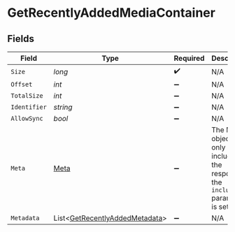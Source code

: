 # GetRecentlyAddedMediaContainer


## Fields

| Field                                                                                           | Type                                                                                            | Required                                                                                        | Description                                                                                     | Example                                                                                         |
| ----------------------------------------------------------------------------------------------- | ----------------------------------------------------------------------------------------------- | ----------------------------------------------------------------------------------------------- | ----------------------------------------------------------------------------------------------- | ----------------------------------------------------------------------------------------------- |
| `Size`                                                                                          | *long*                                                                                          | :heavy_check_mark:                                                                              | N/A                                                                                             | 50                                                                                              |
| `Offset`                                                                                        | *int*                                                                                           | :heavy_minus_sign:                                                                              | N/A                                                                                             |                                                                                                 |
| `TotalSize`                                                                                     | *int*                                                                                           | :heavy_minus_sign:                                                                              | N/A                                                                                             |                                                                                                 |
| `Identifier`                                                                                    | *string*                                                                                        | :heavy_minus_sign:                                                                              | N/A                                                                                             | com.plexapp.plugins.library                                                                     |
| `AllowSync`                                                                                     | *bool*                                                                                          | :heavy_minus_sign:                                                                              | N/A                                                                                             | false                                                                                           |
| `Meta`                                                                                          | [Meta](../../Models/Requests/Meta.md)                                                           | :heavy_minus_sign:                                                                              | The Meta object is only included in the response if the `includeMeta` parameter is set to `1`.<br/> |                                                                                                 |
| `Metadata`                                                                                      | List<[GetRecentlyAddedMetadata](../../Models/Requests/GetRecentlyAddedMetadata.md)>             | :heavy_minus_sign:                                                                              | N/A                                                                                             |                                                                                                 |